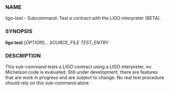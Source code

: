 ### NAME

ligo-test - Subcommand: Test a contract with the LIGO interpreter
(BETA).

### SYNOPSIS

**ligo test** \[*OPTION*\]\... *SOURCE_FILE* *TEST_ENTRY*

### DESCRIPTION

This sub-command tests a LIGO contract using a LIGO interpreter, no
Michelson code is evaluated. Still under development, there are features
that are work in progress and are subject to change. No real test
procedure should rely on this sub-command alone.

<!-- 
TODO: correct text below

### EXTRA PRIMITIVES FOR TESTING

Test.originate c st : binds contract c with the address addr which is
returned, st as the initial storage.

Test.set_now t : sets the current time to t.

Test.set_balance addr b : sets the balance of contract bound to address
addr (returns unit).

Test.external_call addr p amt : performs a call to contract bound to
addr with parameter p and amount amt (returns unit).

Test.get_storage addr : returns current storage bound to address addr.

Test.get_balance : returns current balance bound to address addr.

Test.assert_failure (f : unit -\> \_) : returns true if f () fails.

Test.log x : prints x into the console.

### ARGUMENTS

*SOURCE_FILE* (required)

:   *SOURCE_FILE* is the path to the smart contract file.

*TEST_ENTRY* (required)

:   *TEST_ENTRY* is top-level variable which will be evaluated as the
    result of your test.

### OPTIONS

**\--amount**=*AMOUNT* (absent=0)

:   *AMOUNT* is the amount the Michelson interpreter will use for the
    transaction.

**\--balance**=*BALANCE* (absent=0)

:   *BALANCE* is the balance the Michelson interpreter will use for the
    contract balance.

**\--format**=*DISPLAY_FORMAT*, **\--display-format**=*DISPLAY_FORMAT* (absent=human-readable)

:   *DISPLAY_FORMAT* is the format that will be used by the CLI.
    Available formats are \`dev\`, \`json\`, and \`human-readable\`
    (default). When human-readable lacks details (we are still tweaking
    it), please contact us and use another format in the meanwhile.

**\--help**\[=*FMT*\] (default=auto)

:   Show this help in format *FMT*. The value *FMT* must be one of
    \`auto\`, \`pager\`, \`groff\` or \`plain\`. With \`auto\`, the
    format is \`pager\` or \`plain\` whenever the **TERM** env var is
    \`dumb\` or undefined.

**\--infer**

:   enable type inferance

**\--now**=*NOW*

:   *NOW* is the NOW value the Michelson interpreter will use (e.g.
    \`2000-01-01T10:10:10Z\`)

**-p** *PROTOCOL_VERSION*, **\--protocol**=*PROTOCOL_VERSION* (absent=current)

:   *PROTOCOL_VERSION* will decide protocol\`s types/values pre-loaded
    into the LIGO environment (edo). By default, the current protocol
    (edo) will be used

**-s** *SYNTAX*, **\--syntax**=*SYNTAX* (absent=auto)

:   *SYNTAX* is the syntax that will be used. Currently supported
    syntaxes are \"pascaligo\", \"cameligo\" and \"reasonligo\". By
    default, the syntax is guessed from the extension (.ligo, .mligo,
    .religo respectively).

**\--sender**=*SENDER*

:   *SENDER* is the sender the Michelson interpreter transaction will
    use.

**\--source**=*SOURCE*

:   *SOURCE* is the source the Michelson interpreter transaction will
    use.

**\--version**

:   Show version information. -->
